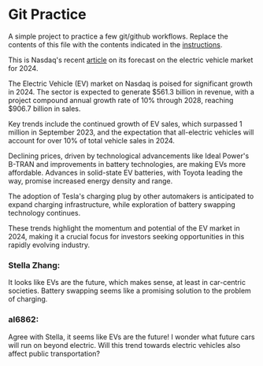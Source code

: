 # Git Practice
A simple project to practice a few git/github workflows.  Replace the contents of this file with the contents indicated in the [instructions](./instructions.md).

This is Nasdaq's recent [article](https://www.nasdaq.com/articles/ev-trends-for-2024-what-to-expect-from-the-electric-vehicle-market) on its forecast on the electric vehicle market for 2024.

The Electric Vehicle (EV) market on Nasdaq is poised for significant growth in 2024. The sector is expected to generate $561.3 billion in revenue, with a project compound annual growth rate of 10% through 2028, reaching $906.7 billion in sales. 

Key trends include the continued growth of EV sales, which surpassed 1 million in September 2023, and the expectation that all-electric vehicles will account for over 10% of total vehicle sales in 2024. 

Declining prices, driven by technological advancements like Ideal Power's B-TRAN and improvements in battery technologies, are making EVs more affordable. Advances in solid-state EV batteries, with Toyota leading the way, promise increased energy density and range.

The adoption of Tesla's charging plug by other automakers is anticipated to expand charging infrastructure, while exploration of battery swapping technology continues.

These trends highlight the momentum and potential of the EV market in 2024, making it a crucial focus for investors seeking opportunities in this rapidly evolving industry.

### Stella Zhang:
It looks like EVs are the future, which makes sense, at least in car-centric societies. Battery swapping seems like a promising solution to the problem of charging.

### al6862:
Agree with Stella, it seems like EVs are the future! I wonder what future cars will run on beyond electric. Will this trend towards electric vehicles also affect public transportation?